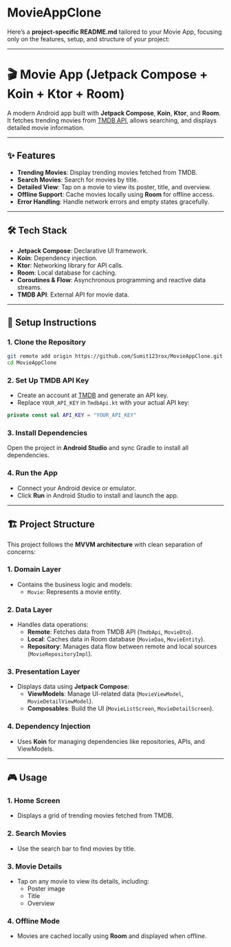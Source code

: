 # MovieAppClone

Here’s a **project-specific README.md** tailored to your Movie App, focusing only on the features, setup, and structure of your project:

---

# 🎬 Movie App (Jetpack Compose + Koin + Ktor + Room)

A modern Android app built with **Jetpack Compose**, **Koin**, **Ktor**, and **Room**. It fetches trending movies from [TMDB API](https://www.themoviedb.org/), allows searching, and displays detailed movie information.

---

## ✨ Features

- **Trending Movies**: Display trending movies fetched from TMDB.
- **Search Movies**: Search for movies by title.
- **Detailed View**: Tap on a movie to view its poster, title, and overview.
- **Offline Support**: Cache movies locally using **Room** for offline access.
- **Error Handling**: Handle network errors and empty states gracefully.

---

## 🛠️ Tech Stack

- **Jetpack Compose**: Declarative UI framework.
- **Koin**: Dependency injection.
- **Ktor**: Networking library for API calls.
- **Room**: Local database for caching.
- **Coroutines & Flow**: Asynchronous programming and reactive data streams.
- **TMDB API**: External API for movie data.

---

## 🚀 Setup Instructions

### 1. **Clone the Repository**

```bash
git remote add origin https://github.com/Sumit123rox/MovieAppClone.git
cd MovieAppClone
```

### 2. **Set Up TMDB API Key**

- Create an account at [TMDB](https://www.themoviedb.org/) and generate an API key.
- Replace `YOUR_API_KEY` in `TmdbApi.kt` with your actual API key:

```kotlin
private const val API_KEY = "YOUR_API_KEY"
```

### 3. **Install Dependencies**

Open the project in **Android Studio** and sync Gradle to install all dependencies.

### 4. **Run the App**

- Connect your Android device or emulator.
- Click **Run** in Android Studio to install and launch the app.

---

## 🏗️ Project Structure

This project follows the **MVVM architecture** with clean separation of concerns:

### 1. **Domain Layer**
- Contains the business logic and models:
  - `Movie`: Represents a movie entity.

### 2. **Data Layer**
- Handles data operations:
  - **Remote**: Fetches data from TMDB API (`TmdbApi`, `MovieDto`).
  - **Local**: Caches data in Room database (`MovieDao`, `MovieEntity`).
  - **Repository**: Manages data flow between remote and local sources (`MovieRepositoryImpl`).

### 3. **Presentation Layer**
- Displays data using **Jetpack Compose**:
  - **ViewModels**: Manage UI-related data (`MovieViewModel`, `MovieDetailViewModel`).
  - **Composables**: Build the UI (`MovieListScreen`, `MovieDetailScreen`).

### 4. **Dependency Injection**
- Uses **Koin** for managing dependencies like repositories, APIs, and ViewModels.

---

## 🎮 Usage

### 1. **Home Screen**
- Displays a grid of trending movies fetched from TMDB.

### 2. **Search Movies**
- Use the search bar to find movies by title.

### 3. **Movie Details**
- Tap on any movie to view its details, including:
  - Poster image
  - Title
  - Overview

### 4. **Offline Mode**
- Movies are cached locally using **Room** and displayed when offline.
